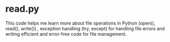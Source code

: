 # read.py
This code helps me learn more about file operations in Python (open(), read(), write()) , exception handling (try, except) for handling file errors and writing efficient and error-free code for file management.
